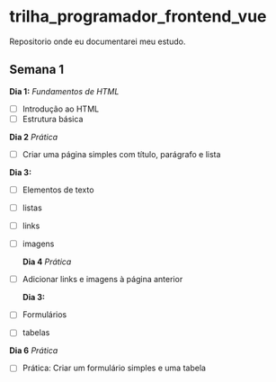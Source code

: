 # trilha_programador_frontend_vue
Repositorio onde eu documentarei meu estudo.
## Semana 1

**Dia 1:** _Fundamentos de HTML_
- [ ] Introdução ao HTML 
- [ ] Estrutura básica

**Dia 2** _Prática_
- [ ] Criar uma página simples com título, parágrafo e lista

**Dia 3:** 
- [ ] Elementos de texto
- [ ] listas
- [ ] links
- [ ] imagens

    **Dia 4** _Prática_
- [ ] Adicionar links e imagens à página anterior

  **Dia 3:** 
- [ ] Formulários
- [ ] tabelas

**Dia 6** _Prática_
- [ ] Prática: Criar um formulário simples e uma tabela
